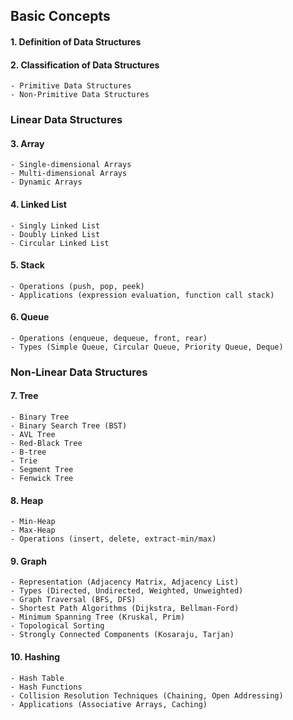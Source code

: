 ## Basic Concepts
#### 1. Definition of Data Structures
#### 2. Classification of Data Structures
    - Primitive Data Structures
    - Non-Primitive Data Structures


### Linear Data Structures
#### 3. Array

    - Single-dimensional Arrays
    - Multi-dimensional Arrays
    - Dynamic Arrays
#### 4. Linked List

    - Singly Linked List
    - Doubly Linked List
    - Circular Linked List

#### 5. Stack

    - Operations (push, pop, peek)
    - Applications (expression evaluation, function call stack)
#### 6. Queue

    - Operations (enqueue, dequeue, front, rear)
    - Types (Simple Queue, Circular Queue, Priority Queue, Deque)
### Non-Linear Data Structures

#### 7. Tree

    - Binary Tree
    - Binary Search Tree (BST)
    - AVL Tree
    - Red-Black Tree
    - B-tree
    - Trie
    - Segment Tree
    - Fenwick Tree
#### 8. Heap

    - Min-Heap
    - Max-Heap
    - Operations (insert, delete, extract-min/max)
#### 9. Graph

    - Representation (Adjacency Matrix, Adjacency List)
    - Types (Directed, Undirected, Weighted, Unweighted)
    - Graph Traversal (BFS, DFS)
    - Shortest Path Algorithms (Dijkstra, Bellman-Ford)
    - Minimum Spanning Tree (Kruskal, Prim)
    - Topological Sorting
    - Strongly Connected Components (Kosaraju, Tarjan)
#### 10. Hashing
    - Hash Table
    - Hash Functions
    - Collision Resolution Techniques (Chaining, Open Addressing)
    - Applications (Associative Arrays, Caching)

